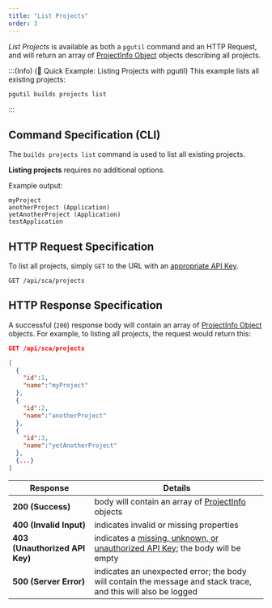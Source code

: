 ```yaml
---
title: "List Projects"
order: 3
---
```


*List Projects* is available as both a `pgutil` command and an HTTP Request, and will return an array of [ProjectInfo Object](/docs/proget/reference-api/proget-api-sca#projectinfo-object) objects describing all projects.

:::(Info) (🚀 Quick Example: Listing Projects with pgutil)
This example lists all existing projects:

```bash
pgutil builds projects list
```
:::

## Command Specification (CLI)
The `builds projects list` command is used to list all existing projects.

**Listing projects** requires no additional options.

Example output:
```plaintext
myProject
anotherProject (Application)
yetAnotherProject (Application)
testApplication
```
## HTTP Request Specification
To list all projects, simply `GET` to the URL with an [appropriate API Key](/docs/proget/reference-api/proget-api-sca#authentication).

```plaintext
GET /api/sca/projects
```

## HTTP Response Specification

A successful (`200`) response body will contain an array of [ProjectInfo Object](/docs/proget/reference-api/proget-api-sca#projectinfo-object) objects. For example, to listing all projects, the request would return this:

```json
GET /api/sca/projects

[
  { 
    "id":1,
    "name":"myProject"
  },
  { 
    "id":2,
    "name":"anotherProject"
  },
  { 
    "id":3,
    "name":"yetAnotherProject"
  },
  {...}
]
```

| Response | Details |
| --- | --- |
| **200 (Success)** | body will contain an array of [ProjectInfo](/docs/proget/reference-api/proget-api-sca#projectinfo-object) objects |
| **400 (Invalid Input)** | indicates invalid or missing properties |
| **403 (Unauthorized API Key)** | indicates a [missing, unknown, or unauthorized API Key](/docs/proget/reference-api/proget-api-sca#authentication); the body will be empty |
| **500 (Server Error)** | indicates an unexpected error; the body will contain the message and stack trace, and this will also be logged |